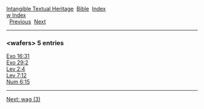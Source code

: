 [Intangible Textual Heritage](../../index)  [Bible](../index) 
[Index](index)   
[w Index](_w_)  
  [Previous](c12181)  [Next](c12183) 

------------------------------------------------------------------------

### &lt;wafers&gt; 5 entries

[Exo 16:31](../kjv/exo016.htm#031)  
[Exo 29:2](../kjv/exo029.htm#002)  
[Lev 2:4](../kjv/lev002.htm#004)  
[Lev 7:12](../kjv/lev007.htm#012)  
[Num 6:15](../kjv/num006.htm#015)  

------------------------------------------------------------------------

[Next: wag (3)](c12183)
